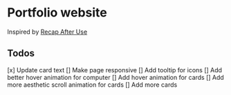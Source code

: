 # Portfolio website

Inspired by [Recap After Use](https://www.recapafteruse.co.uk)

## Todos
[x] Update card text
[] Make page responsive
[] Add tooltip for icons
[] Add better hover animation for computer
[] Add hover animation for cards
[] Add more aesthetic scroll animation for cards
[] Add more cards